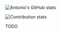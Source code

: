 ![Antonio's GitHub stats](https://github-readme-stats.vercel.app/api?username=acheong08&theme=dark&count_private=true)

![Contribution stats](https://github-contribution-stats.vercel.app/api/?username=acheong08)

TODO
